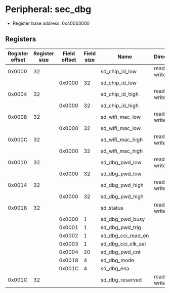 # Peripheral: sec_dbg

- Register base address: 0x40003000

## Registers

| Register offset | Register size | Field offset | Field size | Name               | Direction  | Description       |
| --------------- | ------------- | ------------ | ---------- | ------------------ | ---------- | ----------------- |
| 0x0000          | 32            |              |            | sd_chip_id_low     | read-write | sd_chip_id_low.   |
|                 |               | 0x0000       | 32         | sd_chip_id_low     |            |
| 0x0004          | 32            |              |            | sd_chip_id_high    | read-write | sd_chip_id_high.  |
|                 |               | 0x0000       | 32         | sd_chip_id_high    |            |
| 0x0008          | 32            |              |            | sd_wifi_mac_low    | read-write | sd_wifi_mac_low.  |
|                 |               | 0x0000       | 32         | sd_wifi_mac_low    |            |
| 0x000C          | 32            |              |            | sd_wifi_mac_high   | read-write | sd_wifi_mac_high. |
|                 |               | 0x0000       | 32         | sd_wifi_mac_high   |            |
| 0x0010          | 32            |              |            | sd_dbg_pwd_low     | read-write | sd_dbg_pwd_low.   |
|                 |               | 0x0000       | 32         | sd_dbg_pwd_low     |            |
| 0x0014          | 32            |              |            | sd_dbg_pwd_high    | read-write | sd_dbg_pwd_high.  |
|                 |               | 0x0000       | 32         | sd_dbg_pwd_high    |            |
| 0x0018          | 32            |              |            | sd_status          | read-write | sd_status.        |
|                 |               | 0x0000       | 1          | sd_dbg_pwd_busy    |            |
|                 |               | 0x0001       | 1          | sd_dbg_pwd_trig    |            |
|                 |               | 0x0002       | 1          | sd_dbg_cci_read_en |            |
|                 |               | 0x0003       | 1          | sd_dbg_cci_clk_sel |            |
|                 |               | 0x0004       | 20         | sd_dbg_pwd_cnt     |            |
|                 |               | 0x0018       | 4          | sd_dbg_mode        |            |
|                 |               | 0x001C       | 4          | sd_dbg_ena         |            |
| 0x001C          | 32            |              |            | sd_dbg_reserved    | read-write | sd_dbg_reserved.  |
